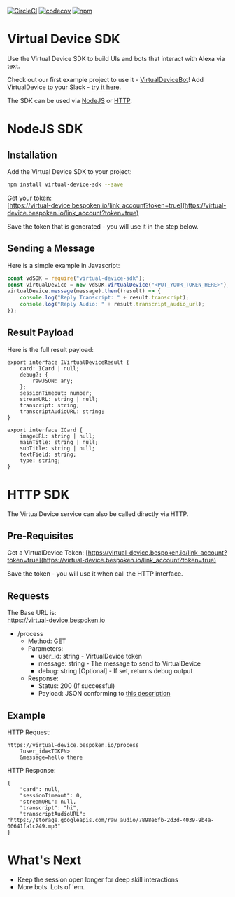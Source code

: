 [![CircleCI](https://circleci.com/gh/bespoken/silent-echo-sdk.svg?style=svg)](https://circleci.com/gh/bespoken/silent-echo-sdk)
[![codecov](https://codecov.io/gh/bespoken/silent-echo-sdk/branch/master/graph/badge.svg)](https://codecov.io/gh/bespoken/silent-echo-sdk)
[![npm](https://img.shields.io/npm/v/silent-echo-sdk.svg)](https://www.npmjs.com/package/silent-echo-sdk)

# Virtual Device SDK
Use the Virtual Device SDK to build UIs and bots that interact with Alexa via text.

Check out our first example project to use it - [VirtualDeviceBot](https://github.com/bespoken/silent-echo-bot)!
Add VirtualDevice to your Slack - [try it here](https://virtual-device.bespoken.io/slack_auth).

The SDK can be used via [NodeJS](#nodejs-sdk) or [HTTP](#http-sdk).

# NodeJS SDK
## Installation
Add the Virtual Device SDK to your project:
```bash
npm install virtual-device-sdk --save
```
Get your token:  
[https://virtual-device.bespoken.io/link_account?token=true](https://virtual-device.bespoken.io/link_account?token=true)

Save the token that is generated - you will use it in the step below.

## Sending a Message
Here is a simple example in Javascript:
```javascript
const vdSDK = require("virtual-device-sdk");
const virtualDevice = new vdSDK.VirtualDevice("<PUT_YOUR_TOKEN_HERE>");
virtualDevice.message(message).then((result) => {
    console.log("Reply Transcript: " + result.transcript);
    console.log("Reply Audio: " + result.transcript_audio_url);
});
```

## Result Payload
Here is the full result payload:
```
export interface IVirtualDeviceResult {
    card: ICard | null;
    debug?: {
        rawJSON: any;
    };
    sessionTimeout: number;
    streamURL: string | null;
    transcript: string;
    transcriptAudioURL: string;
}

export interface ICard {
    imageURL: string | null;
    mainTitle: string | null;
    subTitle: string | null;
    textField: string;
    type: string;
}
```

# HTTP SDK
The VirtualDevice service can also be called directly via HTTP.

## Pre-Requisites
Get a VirtualDevice Token:
[https://virtual-device.bespoken.io/link_account?token=true](https://virtual-device.bespoken.io/link_account?token=true)

Save the token - you will use it when call the HTTP interface.

## Requests
The Base URL is:  
https://virtual-device.bespoken.io

* /process
  * Method: GET
  * Parameters:
    * user_id: string - VirtualDevice token
    * message: string - The message to send to VirtualDevice
    * debug: string [Optional] - If set, returns debug output
  * Response:
    * Status: 200 (If successful)
    * Payload: JSON conforming to [this description](#result-payload)

## Example
HTTP Request:
```
https://virtual-device.bespoken.io/process
    ?user_id=<TOKEN>
    &message=hello there
```

HTTP Response:
```
{
    "card": null,
    "sessionTimeout": 0,
    "streamURL": null,
    "transcript": "hi",
    "transcriptAudioURL": "https://storage.googleapis.com/raw_audio/7898e6fb-2d3d-4039-9b4a-00641fa1c249.mp3"
}
```

# What's Next
* Keep the session open longer for deep skill interactions
* More bots. Lots of 'em.
